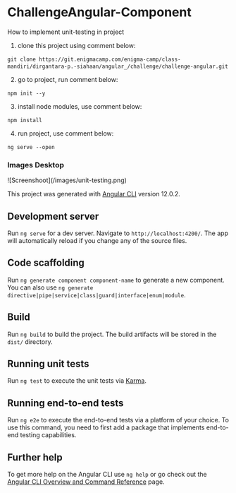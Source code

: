 # ChallengeAngular-Component
How to implement unit-testing in project

1. clone this project using comment below:
```clone
git clone https://git.enigmacamp.com/enigma-camp/class-mandiri/dirgantara-p.-siahaan/angular_/challenge/challenge-angular.git
```
2. go to project, run comment below:
```npm
npm init --y
```
3. install node modules, use comment below:
```npm
npm install
```
4. run project, use comment below:
```ng
ng serve --open
```


### Images Desktop
<p align="col">
![Screenshoot](/images/unit-testing.png)
</p>



This project was generated with [Angular CLI](https://github.com/angular/angular-cli) version 12.0.2.

## Development server

Run `ng serve` for a dev server. Navigate to `http://localhost:4200/`. The app will automatically reload if you change any of the source files.

## Code scaffolding

Run `ng generate component component-name` to generate a new component. You can also use `ng generate directive|pipe|service|class|guard|interface|enum|module`.

## Build

Run `ng build` to build the project. The build artifacts will be stored in the `dist/` directory.

## Running unit tests

Run `ng test` to execute the unit tests via [Karma](https://karma-runner.github.io).

## Running end-to-end tests

Run `ng e2e` to execute the end-to-end tests via a platform of your choice. To use this command, you need to first add a package that implements end-to-end testing capabilities.

## Further help

To get more help on the Angular CLI use `ng help` or go check out the [Angular CLI Overview and Command Reference](https://angular.io/cli) page.
